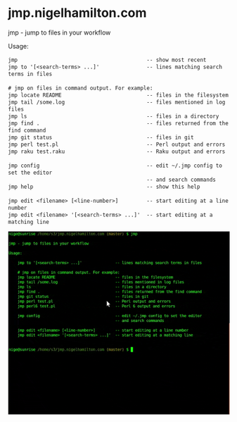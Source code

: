 # jmp.nigelhamilton.com

jmp - jump to files in your workflow

Usage:

    jmp                                         -- show most recent
    jmp to '[<search-terms> ...]'               -- lines matching search terms in files

    # jmp on files in command output. For example:
    jmp locate README                           -- files in the filesystem
    jmp tail /some.log                          -- files mentioned in log files
    jmp ls                                      -- files in a directory
    jmp find .                                  -- files returned from the find command
    jmp git status                              -- files in git
    jmp perl test.pl                            -- Perl output and errors
    jmp raku test.raku                          -- Raku output and errors

    jmp config                                  -- edit ~/.jmp config to set the editor
                                                -- and search commands
    jmp help                                    -- show this help

    jmp edit <filename> [<line-number>]         -- start editing at a line number
    jmp edit <filename> '[<search-terms> ...]'  -- start editing at a matching line


![](images/demo.gif?raw=true)
